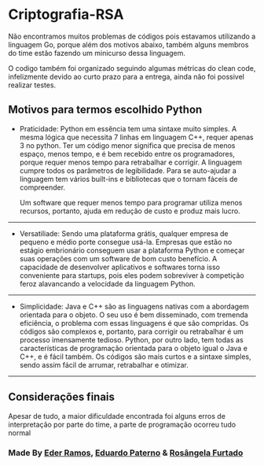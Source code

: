 # Criptografia-RSA

Não encontramos muitos problemas de códigos pois estavamos utilizando a linguagem Go, porque além dos motivos abaixo, também alguns membros do time estão fazendo um minicurso dessa linguagem.

O codigo também foi organizado seguindo algumas métricas do clean code, infelizmente devido ao curto prazo para a entrega, ainda não foi possivel realizar testes.

## Motivos para termos escolhido Python

* Praticidade: Python em essência tem uma sintaxe muito simples. A mesma lógica que necessita 7 linhas em linguagem C++, requer apenas 3 no python. Ter um código menor significa que precisa de menos espaço, menos tempo, e é bem recebido entre os programadores, porque requer menos tempo para retrabalhar e corrigir. A linguagem cumpre todos os parâmetros de legibilidade. Para se auto-ajudar a linguagem tem vários built-ins e bibliotecas que o tornam fáceis de compreender.
  
  Um software que requer menos tempo para programar utiliza menos recursos, portanto, ajuda em redução de custo e produz mais lucro.

--------

* Versatiliade: Sendo uma plataforma grátis, qualquer empresa de pequeno e médio porte consegue usá-la. Empresas que estão no estágio embrionário conseguem usar a plataforma Python e começar suas operações com um software de bom custo benefício. A capacidade de desenvolver aplicativos e softwares torna isso conveniente para startups, pois eles podem sobreviver à competição feroz alavancando a velocidade da linguagem Python.

--------

* Simplicidade: Java e C++ são as linguagens nativas com a abordagem orientada para o objeto. O seu uso é bem disseminado, com tremenda eficiência, o problema com essas linguagens é que são compridas. Os códigos são complexos e, portanto, para corrigir ou retrabalhar é um processo imensamente tedioso. Python, por outro lado, tem todas as características de programação orientada para o objeto igual o Java e C++, e é fácil também. Os códigos são mais curtos e a sintaxe simples, sendo assim fácil de arrumar, retrabalhar e otimizar.
  
--------

## Considerações finais

Apesar de tudo, a maior dificuldade encontrada foi alguns erros de interpretação por parte do time, a parte de programação ocorreu tudo normal

### Made By [Eder Ramos](https://www.linkedin.com/in/ederramosfilho/), [Eduardo Paterno](https://www.linkedin.com/in/eduardo-paterno/) & [Rosângela Furtado](https://www.linkedin.com/in/ros%C3%A2ngela-furtado/)
